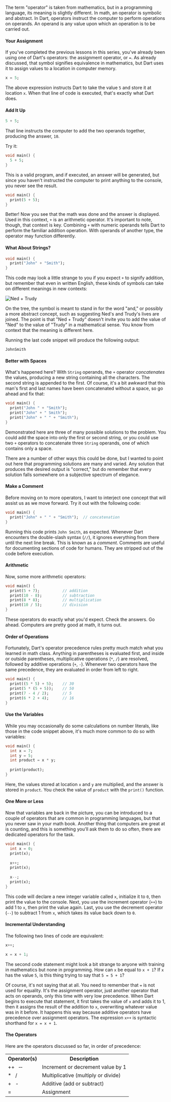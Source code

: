 

The term "operator" is taken from mathematics, but in a programming language, its meaning is slightly different. In math, an operator is symbolic and abstract. In Dart, operators instruct the computer to perform operations on operands. An operand is any value upon which an operation is to be carried out.

#### Your Assignment
If you've completed the previous lessons in this series, you've already been using one of Dart's operators: the assignment operator, or `=`. As already discussed, that symbol signifies equivalence in mathematics, but Dart uses it to assign values to a location in computer memory.

```dart
x = 5;
```

The above expression instructs Dart to take the value `5` and store it at location `x`. When that line of code is executed, that's exactly what Dart does.

#### Add It Up

```dart
5 + 5;
```

That line instructs the computer to add the two operands together, producing the answer, `10`.

Try it:

```dart
void main() {
  5 + 5;
}
```

This is a valid program, and if executed, an answer will be generated, but since you haven't instructed the computer to print anything to the console, you never see the result.

```dart
void main() {
  print(5 + 5);
}
```

Better! Now you see that the math was done and the answer is displayed. Used in this context, `+` is an arithmetic operator. It's important to note, though, that context is key. Combining `+` with numeric operands tells Dart to perform the familiar addition operation. With operands of another type, the operator may function differently.

#### What About Strings?

```dart
void main() {
  print("John" + "Smith");
}
```

This code may look a little strange to you if you expect `+` to signify addition, but remember that even in written English, these kinds of symbols can take on different meanings in new contexts:

![Ned + Trudy](https://i.imgur.com/kkPKfpe.png)

On the tree, the symbol is meant to stand in for the word "and," or possibly a more abstract concept, such as suggesting Ned's and Trudy's lives are joined. The point is that "Ned + Trudy" doesn't invite you to add the value of "Ned" to the value of "Trudy" in a mathematical sense. You know from context that the meaning is different here.

Running the last code snippet will produce the following output:

```
JohnSmith
```

#### Better with Spaces
What's happened here? With `String` operands, the `+` operator _concatenates_ the values, producing a new string containing all the characters. The second string is appended to the first. Of course, it's a bit awkward that this man's first and last names have been concatenated without a space, so go ahead and fix that:

```dart
void main() {
  print("John " + "Smith");
  print("John" + " Smith");
  print("John" + " " + "Smith");
}
```

Demonstrated here are three of many possible solutions to the problem. You could add the space into only the first or second string, or you could use two `+` operators to concatenate three `String` operands, one of which contains only a space.

There are a number of other ways this could be done, but I wanted to point out here that programming solutions are many and varied. Any solution that produces the desired output is "correct," but do remember that every solution falls somewhere on a subjective spectrum of elegance.

#### Make a Comment
Before moving on to more operators, I want to interject one concept that will assist us as we move forward. Try it out with the following code:

```dart
void main() {
  print("John" + " " + "Smith");  // concatenation
}
```

Running this code prints `John Smith`, as expected. Whenever Dart encounters the double-slash syntax (`//`), it ignores everything from there until the next line break. This is known as a _comment_. Comments are useful for documenting sections of code for humans. They are stripped out of the code before execution.

#### Arithmetic
Now, some more arithmetic operators:

```dart
void main() {
  print(5 + 7);          // addition
  print(10 - 8);         // subtraction
  print(8 * 8);          // multiplication
  print(10 / 5);         // division
}
```

These operators do exactly what you'd expect. Check the answers. Go ahead. Computers are pretty good at math, it turns out.

#### Order of Operations
Fortunately, Dart's operator precedence rules pretty much match what you learned in math class. Anything in parentheses is evaluated first, and inside or outside parentheses, multiplicative operations (`*`, `/`)  are resolved, followed by additive operations (`+`, `-`). Whenever two operators have the same precedence, they are evaluated in order from left to right.

```dart
void main() {
  print((5 * 5) + 5);    // 30
  print(5 * (5 + 5));    // 50
  print(7 - 4 / 2);      // 5
  print(6 * 2 + 4);      // 16
}
```

#### Use the Variables
While you may occasionally do some calculations on number literals, like those in the code snippet above, it's much more common to do so with variables:

```dart
void main() {
  int x = 7;
  int y = 5;
  int product = x * y;
  
  print(product);
}
```

Here, the values stored at location `x` and `y` are multiplied, and the answer is stored in `product`. You check the value of `product` with the `print()` function.

#### One More or Less
Now that variables are back in the picture, you can be introduced to a couple of operators that are common in programming languages, but that you never saw in your math book. Another thing that computers are great at is counting, and this is something you'll ask them to do so often, there are dedicated operators for the task.

```dart
void main() {
  int x = 0;
  print(x);
  
  x++;
  print(x);
  
  x--;
  print(x);
}
```

This code will declare a new integer variable called `x`, initialize it to `0`, then print the value to the console. Next, you use the increment operator (`++`) to add 1 to `x`, then print the value again. Last, you use the decrement operator (`--`) to subtract 1 from `x`, which takes its value back down to `0`.

#### Incremental Understanding
The following two lines of code are equivalent:

```dart
x++;

x = x + 1;
```

The second code statement might look a bit strange to anyone with training in mathematics but none in programming. How can `x` be equal to `x + 1`? If `x` has the value `5`, is this thing trying to say that `5 = 5 + 1`?

Of course, it's not saying that at all. You need to remember that `=` is not used for equality. It's the assignment operator, just another operator that acts on operands, only this time with very low precedence. When Dart begins to execute that statement, it first takes the value of `x` and adds it to 1, then it assigns the result of the addition to `x`, overwriting whatever value was in it before. It happens this way because additive operators have precedence over assignment operators. The expression `x++` is syntactic shorthand for `x = x + 1`.

#### The Operators
Here are the operators discussed so far, in order of precedence:

<table>
  <tr>
    <th>Operator(s)</th>
    <th>Description</th>
  </tr>
  <tr>
    <td>++ &nbsp;&nbsp;&dash;&dash;</td>
    <td>Increment or decrement value by 1</td>
  </tr>
  <tr>
    <td>* &nbsp;&nbsp;/</td>
    <td>Multiplicative (multiply or divide)</td>
  </tr>
  <tr>
    <td>+ &nbsp;&nbsp;-</td>
    <td>Additive (add or subtract)</td>
  </tr>
  <tr>
    <td>=</td>
    <td>Assignment</td>
  </tr>
</table>
